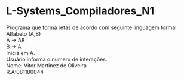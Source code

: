 # L-Systems_Compiladores_N1
Programa que forma retas de acordo com seguinte linguagem formal.<br />
Alfabeto (A,B)<br />
A -> AB<br />
B -> A<br />
Inicia em A.<br />
Usuário informa o numero de interações.<br />
Nome: Vitor Martinez de Oliveira<br />
R.A:081180044<br />
